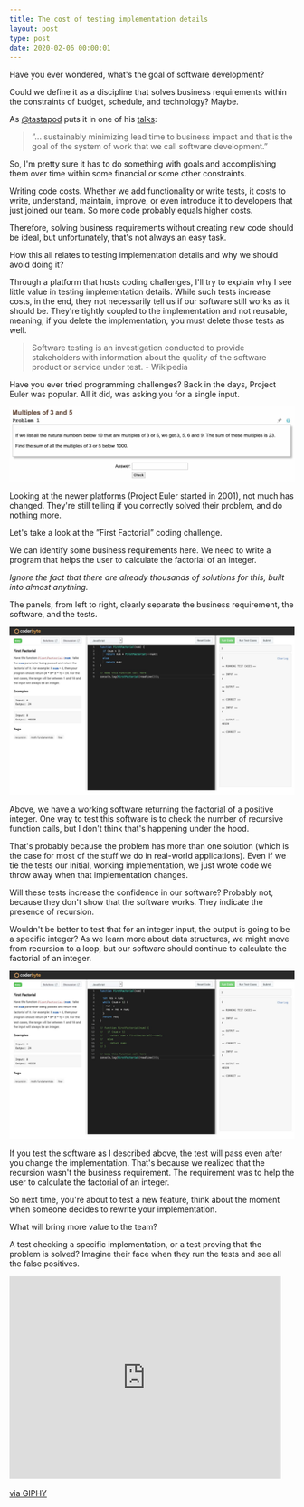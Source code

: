 ```yaml
---
title: The cost of testing implementation details
layout: post
type: post
date: 2020-02-06 00:00:01
---
```


Have you ever wondered, what's the goal of software development?

Could we define it as a discipline that solves business requirements within the constraints of budget, schedule, and technology? Maybe.

As [@tastapod](https://twitter.com/tastapod) puts it in one of his [talks](https://www.youtube.com/watch?v=4Y0tOi7QWqM):

> ”... sustainably minimizing lead time to business impact and that is the goal of the system of work that we call software development.”

So, I'm pretty sure it has to do something with goals and accomplishing them over time within some financial or some other constraints.

Writing code costs. Whether we add functionality or write tests, it costs to write, understand, maintain, improve, or even introduce it to developers that just joined our team. So more code probably equals higher costs.

Therefore, solving business requirements without creating new code should be ideal, but unfortunately, that's not always an easy task.

How this all relates to testing implementation details and why we should avoid doing it?

Through a platform that hosts coding challenges, I'll try to explain why I see little value in testing implementation details.
While such tests increase costs, in the end, they not necessarily tell us if our software still works as it should be. They're tightly coupled to the implementation and not reusable, meaning, if you delete the implementation, you must delete those tests as well.

> Software testing is an investigation conducted to provide stakeholders with information about the quality of the software product or service under test. - Wikipedia

Have you ever tried programming challenges? Back in the days, Project Euler was popular. All it did, was asking you for a single input.

![Project Euler interface](/assets/posts/images/2020-02-05/euler.jpg)

Looking at the newer platforms (Project Euler started in 2001), not much has changed. They're still telling if you correctly solved their problem, and do nothing more.

Let's take a look at the ”First Factorial” coding challenge.

We can identify some business requirements here. We need to write a program that helps the user to calculate the factorial of an integer.

*Ignore the fact that there are already thousands of solutions for this, built into almost anything.*

The panels, from left to right, clearly separate the business requirement, the software, and the tests.

![Codebite recursion](/assets/posts/images/2020-02-05/recursion.jpg)

Above, we have a working software returning the factorial of a positive integer. One way to test this software is to check the number of recursive function calls, but I don't think that's happening under the hood.

That's probably because the problem has more than one solution (which is the case for most of the stuff we do in real-world applications). Even if we tie the tests our initial, working implementation, we just wrote code we throw away when that implementation changes.

Will these tests increase the confidence in our software? Probably not, because they don't show that the software works. They indicate the presence of recursion.

Wouldn't be better to test that for an integer input, the output is going to be a specific integer? As we learn more about data structures, we might move from recursion to a loop, but our software should continue to calculate the factorial of an integer.

![Codebite loop](/assets/posts/images/2020-02-05/loop.jpg)

If you test the software as I described above, the test will pass even after you change the implementation. That's because we realized that the recursion wasn't the business requirement. The requirement was to help the user to calculate the factorial of an integer.

So next time, you're about to test a new feature, think about the moment when someone decides to rewrite your implementation.

What will bring more value to the team?

A test checking a specific implementation, or a test proving that the problem is solved?
Imagine their face when they run the tests and see all the false positives.

<iframe src="https://giphy.com/embed/6229k5h1JkuvS" width="480" height="358" frameBorder="0" class="giphy-embed" allowFullScreen></iframe><p><a href="https://giphy.com/gifs/star-trek-trouble-with-tribbles-kirk-gets-shitted-on-by-6229k5h1JkuvS">via GIPHY</a></p>